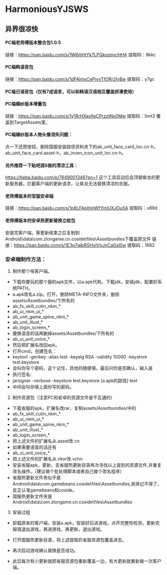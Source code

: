 # HarmoniousYJSWS
## 异界很凉快
#### PC端老师傅版本整合包1.0.5
链接：https://pan.baidu.com/s/1W6jIjHtYk7LPQkpzqvcHHA 
提取码：8kkc 

#### PC端韩语音包
链接：https://pan.baidu.com/s/1dFAImxCePjvvTfORr2IyBw 
提取码：y7gc 

#### PC端日语音包（仅有7成语言，可以和韩语汉语相互覆盖拼凑使用）


#### PC端婚纱版本增量包
链接：https://pan.baidu.com/s/1y1RrHXaolIeCPrzztNx0Mw 
提取码：5mt3 
覆盖到TargetAssets里。

#### PC端婚纱版本人物头像消失问题：
点一下还原按钮，删除国服安装路径资料夹下的ab_unit_face_card_loc.cn-h，ab_unit_face_card.asset-h，ab_inven_icon_unit_loc.cn-h。

#### 另外推荐一下贴吧涯S做的清凉工具：
https://tieba.baidu.com/p/7649001346?pn=1
这个工具启动后会顶替紫龙的更新服务器，拦截客户端的更新请求，让紫龙无法替换清凉的衣服。

#### 老师傅版本的官服安卓端
链接：https://pan.baidu.com/s/1p6LFApIhlnWfYmlUXJOu5A 
提取码：x89d 
#### 老师傅版本的安卓热更新替换立绘包
安装完客户端，等更新结束之后复制到Android\data\com.zlongame.cn.coside\files\Assetbundles下覆盖原文件
链接：https://pan.baidu.com/s/1E3p7wbRGHyIVpJnCaGsl0w 
提取码：1682 

### 安卓端制作方法：
1. 制作那个啥客户端。
+ 下载你要玩的那个服的apk文件，以a.apk代称。下载jdk，安装jdk，配置好系统PATH。
+ a.apk改名a.zip。打开，删除META-INFO文件夹，删除assets/Assetbundles/下所有的
+ ab_fx_skill_cutin_nkm_*
+ ab_ui_nkm_ui_*
+ ab_unit_game_spine_nkm_*
+ ab_unit_illust_*
+ ab_login_screen_*
+ 要换语音的话再删掉assets/Assetbundles/下所有的
+ ab_ui_unit_voice_*
+ 然后把扩展名改回apk。
+ 打开cmd，创建签名：
+ keytool -genkey -alias test -keyalg RSA -validity 10000 -keystore test.keystore
+ 会叫你写个密码，这个记住，其他的随便填。最后问你是否确认，输入是
+ 执行签名:
+ jarsigner -verbose -keystore test.keystore [a.apk的路径] test
+ 中间会叫你填上面你写的密码。

2. 制作资源包（注意PC和安卓的资源文件是不互通的）
+ 下载省服的apk，扩展名改rar，复制assets/Assetbundles/中的
+ ab_fx_skill_cutin_nkm_*
+ ab_ui_nkm_ui_*
+ ab_unit_game_spine_nkm_*
+ ab_unit_illust_*
+ ab_login_screen_*
+ 把上述文件的扩展名从.asset改.cn
+ 如果需要语音的话还有
+ ab_ui_unit_voice_*
+ 把上述文件的扩展名从.vkor改.vchn
+ 安装省服apk，更新，去省服热更新目录再次寻找以上提到的资源文件,并重复改名操作。（建议做个批处理脚本或者自己做个改名程序）
+ 省服热更新文件夹似乎是Android\data\com.gamebeans.coside\files\Assetbundles,具体记不得了，反正认准gamebeans和coside。
+ 国服热更新文件夹是Android\data\com.zlongame.cn.coside\files\Assetbundles


3. 安装过程
+ 卸载原来的客户端，安装a.apk，安装好后进游戏，点开完整性检测，更新完报错退出游戏，再进游戏，再更新，退出游戏。
+ 打开国服热更新目录，将上述提取的省服资源包覆盖进去。

+ 再次启动游戏确认替换是否成功。
+ 此后每次有小更新就把省服资源包重新覆盖一边，有大更新就重新做一次客户端。

